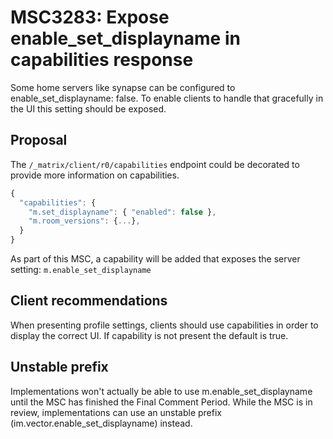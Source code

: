 # MSC3283: Expose enable_set_displayname in capabilities response 


Some home servers like synapse can be configured to enable_set_displayname: false. To enable clients to handle that gracefully in the UI this setting should be exposed.

## Proposal

The `/_matrix/client/r0/capabilities` endpoint could be decorated to provide more information on capabilities.
```javascript
{
  "capabilities": {
    "m.set_displayname": { "enabled": false },
    "m.room_versions": {...},
  }
}
```
As part of this MSC, a capability will be added that exposes the server setting:
`m.enable_set_displayname`

## Client recommendations
When presenting profile settings, clients should use capabilities in order to display the correct UI.
If capability is not present the default is true.

## Unstable prefix
Implementations won't actually be able to use m.enable_set_displayname until the MSC has finished the Final Comment Period. While the MSC is in review, implementations can use an unstable prefix (im.vector.enable_set_displayname) instead.
